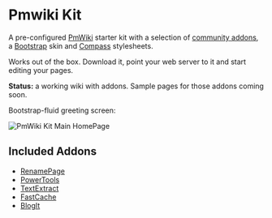 Pmwiki Kit
==========

A pre-configured [PmWiki](http://www.pmwiki.org/) starter kit with a selection of [community addons](http://www.pmwiki.org/wiki/Cookbook/Cookbook), a [Bootstrap](http://twitter.github.com/bootstrap/) skin and [Compass](http://compass-style.org/) stylesheets.

Works out of the box. Download it, point your web server to it and start editing your pages.

**Status:** a working wiki with addons. Sample pages for those addons coming soon.

Bootstrap-fluid greeting screen:

![PmWiki Kit Main HomePage](https://github.com/gambhiro/pmwiki-kit-bootstrap-compass/wiki/images/PmWiki_Kit_Main_HomePage.png)

## Included Addons

* [RenamePage](http://www.pmwiki.org/wiki/Cookbook/RenamePage)
* [PowerTools](http://www.pmwiki.org/wiki/Cookbook/PowerTools)
* [TextExtract](http://www.pmwiki.org/wiki/Cookbook/TextExtract)
* [FastCache](http://www.pmwiki.org/wiki/Cookbook/FastCache)
* [BlogIt](http://www.pmwiki.org/wiki/Cookbook/BlogIt)


